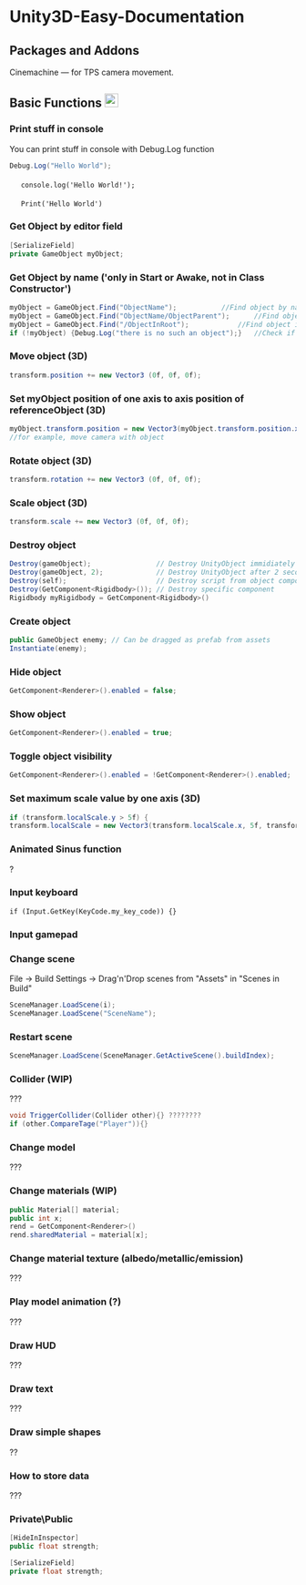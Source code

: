 # Unity3D-Easy-Documentation


## Packages and Addons
Cinemachine — for TPS camera movement.

## Basic Functions <img src="https://cdn.jsdelivr.net/npm/programming-languages-logos/src/csharp/csharp.png" height="24">
### Print stuff in console 
You can print stuff in console with Debug.Log function

```csharp
Debug.Log("Hello World");
```

<img src="https://cdn.jsdelivr.net/npm/programming-languages-logos/src/javascript/javascript.png" height="16"> `console.log('Hello World!');`

<img src="https://cdn.jsdelivr.net/npm/programming-languages-logos/src/python/python.png" height="16"> `Print('Hello World')`

### Get Object by editor field

```csharp
[SerializeField]
private GameObject myObject;
```

### Get Object by name ('only in Start or Awake, not in Class Constructor')
```csharp
myObject = GameObject.Find("ObjectName");			//Find object by name (las in object list)
myObject = GameObject.Find("ObjectName/ObjectParent");		//Find object parent via Path (child of parents)
myObject = GameObject.Find("/ObjectInRoot"); 			//Find object in root without parent (specifically object without parent)
if (!myObject) {Debug.Log("there is no such an object");}	//Check if object found
```

### Move object (3D)
```csharp
transform.position += new Vector3 (0f, 0f, 0f);
```

### Set myObject position of one axis to axis position of referenceObject (3D)
```csharp
myObject.transform.position = new Vector3(myObject.transform.position.x, myObject.transform.position.y, referenceObject.transform.position.z);
//for example, move camera with object
```

### Rotate object (3D)
```csharp
transform.rotation += new Vector3 (0f, 0f, 0f);
```

### Scale object (3D)
```csharp
transform.scale += new Vector3 (0f, 0f, 0f);
```

### Destroy object
```csharp
Destroy(gameObject);				// Destroy UnityObject immidiately
Destroy(gameObject, 2); 			// Destroy UnityObject after 2 seconds
Destroy(self);						// Destroy script from object components
Destroy(GetComponent<Rigidbody>()); // Destroy specific component
Rigidbody myRigidbody = GetComponent<Rigidbody>()
```

### Create object
```csharp
public GameObject enemy; // Can be dragged as prefab from assets
Instantiate(enemy);
```

### Hide object
```csharp
GetComponent<Renderer>().enabled = false;
```

### Show object
```csharp
GetComponent<Renderer>().enabled = true;
```

### Toggle object visibility
```csharp
GetComponent<Renderer>().enabled = !GetComponent<Renderer>().enabled; 
```

### Set maximum scale value by one axis (3D)
```csharp
if (transform.localScale.y > 5f) {
transform.localScale = new Vector3(transform.localScale.x, 5f, transform.localScale.z);}
```

### Animated Sinus function
?

### Input keyboard
	if (Input.GetKey(KeyCode.my_key_code)) {}

### Input gamepad


### Change scene
File → Build Settings → Drag'n'Drop scenes from "Assets" in "Scenes in Build"
```csharp
SceneManager.LoadScene(i);
SceneManager.LoadScene("SceneName");
```

### Restart scene
```csharp
SceneManager.LoadScene(SceneManager.GetActiveScene().buildIndex);
```

### Collider (WIP)
???
```csharp
void TriggerCollider(Collider other){} ????????
if (other.CompareTage("Player")){}
```


### Change model
???

### Change materials (WIP)
```csharp
public Material[] material;
public int x;
rend = GetComponent<Renderer>()
rend.sharedMaterial = material[x];
```

### Change material texture (albedo/metallic/emission)
???


### Play model animation (?)
???

### Draw HUD
???

### Draw text
???

### Draw simple shapes
??

### How to store data
???

### Private\Public
```csharp
[HideInInspector]
public float strength;
```

```csharp
[SerializeField]
private float strength;
```


